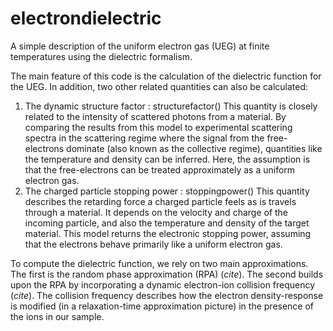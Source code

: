 # electrondielectric
A simple description of the uniform electron gas (UEG) at finite temperatures
using the dielectric formalism.

The main feature of this code is the calculation of the dielectric function
for the UEG. In addition, two other related quantities can also be calculated:
1. The dynamic structure factor : structurefactor()
   This quantity is closely related to the intensity of scattered photons
   from a material. By comparing the results from this model to experimental
   scattering spectra in the scattering regime where the signal from the
   free-electrons dominate (also known as the collective regime),
   quantities like the temperature and density can be inferred. Here, the
   assumption is that the free-electrons can be treated approximately as a
   uniform electron gas.
2. The charged particle stopping power : stoppingpower()
    This quantity describes the retarding force a charged particle feels as
    is travels through a material. It depends on the velocity and charge
    of the incoming particle, and also the temperature and density of the
    target material. This model returns the electronic stopping power,
    assuming that the electrons behave primarily like a uniform electron
    gas.

To compute the dielectric function, we rely on two main approximations. The
first is the random phase approximation (RPA) (_cite_). The second builds upon
the RPA by incorporating a dynamic electron-ion collision frequency (_cite_).
The collision frequency describes how the electron density-response is modified
(in a relaxation-time approximation picture) in the presence of the ions in
our sample.
